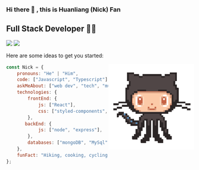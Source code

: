 ### Hi there 👋 , this is Huanliang (Nick) Fan
## Full Stack Developer 👨‍💻

[![](https://img.shields.io/badge/LinkedIn-fanhuanliang-blue)](https://www.linkedin.com/in/fanhuanliang/)
[![](https://img.shields.io/badge/Gmail-fanhuanlinggmail.com-red)](mailto:fanhuanliang@gmail.com)

Here are some ideas to get you started:

<img align='right' src="https://raw.githubusercontent.com/iCharlesZ/FigureBed/master/img/octocat.gif" width="230">

```javascript
const Nick = {
    pronouns: "He" | "Him",
    code: ["Javascript", "Typescript"],
    askMeAbout: ["web dev", "tech", "music"],
    technologies: {
        frontEnd: {
            js: ["React"],
            css: ["styled-components", "sass"]
        },
       backEnd: {
            js: ["node", "express"],
        },
        databases: ["mongoDB", "MySql"],
    },
    funFact: "Hiking, cooking, cycling"
};